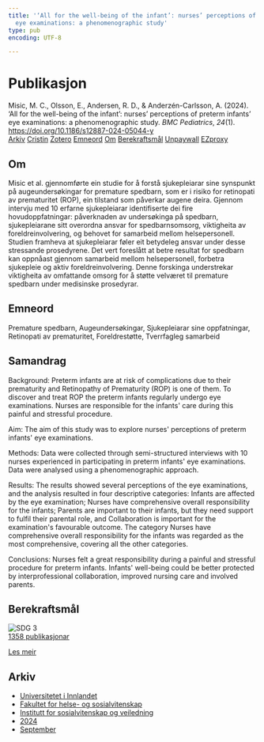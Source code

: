 ```yaml
---
title: '‘All for the well-being of the infant’: nurses’ perceptions of preterm infants’
  eye examinations: a phenomenographic study'
type: pub
encoding: UTF-8

---
```

<h1>Publikasjon</h1>
<article id="csl-bib-container-37HHXUJ4" class="csl-bib-container">
  <div class="csl-bib-body"> <div class="csl-entry">Misic, M. C., Olsson, E., Andersen, R. D., &#38; Anderzén-Carlsson, A. (2024). ‘All for the well-being of the infant’: nurses’ perceptions of preterm infants’ eye examinations: a phenomenographic study. <i>BMC Pediatrics</i>, <i>24</i>(1). <a href="https://doi.org/10.1186/s12887-024-05044-y">https://doi.org/10.1186/s12887-024-05044-y</a></div> </div>
  <div class="csl-bib-buttons">
    <a href="#taxonomy-article-37HHXUJ4" alt="archive" class="csl-bib-button">Arkiv</a>
    <a href="https://app.cristin.no/results/show.jsf?id=2299712" alt="Cristin" class="csl-bib-button">Cristin</a>
    <a href="http://zotero.org/groups/5881554/items/37HHXUJ4" alt="Zotero" class="csl-bib-button">Zotero</a>
    <a href="#keywords-article-37HHXUJ4" alt="keywords" class="csl-bib-button">Emneord</a>
    <a href="#about-article-37HHXUJ4" alt="about_pub" class="csl-bib-button">Om</a>
    <a href="#sdg-article-37HHXUJ4" alt="sdg" class="csl-bib-button">Berekraftsmål</a>
    <a href="https://doi.org/10.1186/s12887-024-05044-y" alt="Unpaywall" class="csl-bib-button">Unpaywall</a>
    <a href="https://doi.org/10.1186/s12887-024-05044-y" alt="EZproxy" class="csl-bib-button">EZproxy</a>
  </div>
  <div id="csl-bib-meta-container-37HHXUJ4"></div>
</article>
<div id="csl-bib-meta-37HHXUJ4" class="csl-bib-meta">
  <article id="about-article-37HHXUJ4" class="about_pub-article">
    <h1>Om</h1>
    Misic et al. gjennomførte ein studie for å forstå sjukepleiarar sine synspunkt på augeundersøkingar for premature spedbarn, som er i risiko for retinopati av prematuritet (ROP), ein tilstand som påverkar augene deira. Gjennom intervju med 10 erfarne sjukepleiarar identifiserte dei fire hovudoppfatningar: påverknaden av undersøkinga på spedbarn, sjukepleiarane sitt overordna ansvar for spedbarnsomsorg, viktigheita av foreldreinvolvering, og behovet for samarbeid mellom helsepersonell. Studien framheva at sjukepleiarar føler eit betydeleg ansvar under desse stressande prosedyrene. Det vert foreslått at betre resultat for spedbarn kan oppnåast gjennom samarbeid mellom helsepersonell, forbetra sjukepleie og aktiv foreldreinvolvering. Denne forskinga understrekar viktigheita av omfattande omsorg for å støtte velværet til premature spedbarn under medisinske prosedyrar.
  </article>
  <article id="keywords-article-37HHXUJ4" class="keywords-article">
    <h1>Emneord</h1>
    Premature spedbarn, Augeundersøkingar, Sjukepleiarar sine oppfatningar, Retinopati av prematuritet, Foreldrestøtte, Tverrfagleg samarbeid
  </article>
  <article id="abstract-article-37HHXUJ4" class="abstract-article">
    <h1>Samandrag</h1>
    Background: Preterm infants are at risk of complications due to their prematurity and Retinopathy of Prematurity (ROP) is one of them. To discover and treat ROP the preterm infants regularly undergo eye examinations. Nurses are responsible for the infants' care during this painful and stressful procedure. 
 
Aim: The aim of this study was to explore nurses' perceptions of preterm infants' eye examinations. 
 
Methods: Data were collected through semi-structured interviews with 10 nurses experienced in participating in preterm infants' eye examinations. Data were analysed using a phenomenographic approach. 
 
Results: The results showed several perceptions of the eye examinations, and the analysis resulted in four descriptive categories: Infants are affected by the eye examination; Nurses have comprehensive overall responsibility for the infants; Parents are important to their infants, but they need support to fulfil their parental role, and Collaboration is important for the examination's favourable outcome. The category Nurses have comprehensive overall responsibility for the infants was regarded as the most comprehensive, covering all the other categories. 
 
Conclusions: Nurses felt a great responsibility during a painful and stressful procedure for preterm infants. Infants' well-being could be better protected by interprofessional collaboration, improved nursing care and involved parents.
  </article>
  <article id="sdg-article-37HHXUJ4" class="sdg-article">
    <h1>Berekraftsmål</h1>
    <div class="sdg-container"><div id="sdg3" class="sdg">
        <img src="{{< params subfolder >}}images/sdg/sdg03_nn.png" class="image" alt="SDG 3">
        <div class="sdg-overlay">
          <a href="{{< params subfolder >}}nn/archive/?sdg=3#archive" class="sdg-publication-count"><span>1358</span> publikasjonar</a>
          <p><a href="https://fn.no/om-fn/fns-baerekraftsmaal/god-helse-og-livskvalitet?lang=nno-NO" class="sdg-read-more">Les meir</a></p>
        </div>
      </div></div>
  </article>
  <article id="taxonomy-article-37HHXUJ4" class="taxonomy-article">
    <h1>Arkiv</h1>
    <ul>
      <li><a href="{{< params subfolder >}}nn/archive/?key=3DCRN523">Universitetet i Innlandet</a></li>
      <li><a href="{{< params subfolder >}}nn/archive/?key=IDKFS3MX">Fakultet for helse- og sosialvitenskap</a></li>
      <li><a href="{{< params subfolder >}}nn/archive/?key=CU4VFGCV">Institutt for sosialvitenskap og veiledning</a></li>
      <li><a href="{{< params subfolder >}}nn/archive/?key=85HRZ8WX">2024</a></li>
      <li><a href="{{< params subfolder >}}nn/archive/?key=WKRFRGSF">September</a></li>
    </ul>
  </article>
</div>
